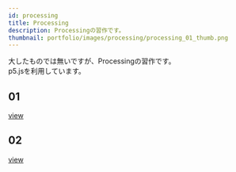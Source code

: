 ```yaml
---
id: processing
title: Processing
description: Processingの習作です。
thumbnail: portfolio/images/processing/processing_01_thumb.png
---
```


大したものでは無いですが、Processingの習作です。  
p5.jsを利用しています。


## 01
<dynamic-image path="portfolio/images/processing/processing_01.gif" alt="processingイメージ" ></dynamic-image>
<a href="https://nogson.github.io/p5js_sample/" class="link-text-right">view</a>


## 02
<dynamic-image path="portfolio/images/processing/processing_02.gif" alt="processingイメージ" ></dynamic-image>
<a href="https://nogson.github.io/p5js_sample2/" class="link-text-right">view</a>

